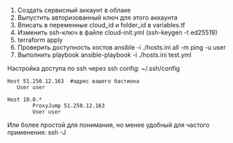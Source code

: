 1. Создать сервисный аккаунт в облаке
2. Выпустить авторизованный ключ для этого аккаунта
3. Вписать в переменные cloud_id и folder_id в variables.tf
4. Изменить ssh-ключ в файле cloud-init.yml (ssh-keygen -t ed25519)
5. terraform apply
6. Проверить доступность хостов ansible -i ./hosts.ini all  -m ping -u user
7. Выполнить playbook ansible-playbook -i ./hosts.ini test.yml


Настройка доступа по ssh через ssh config: 
~/.ssh/config
```
Host 51.250.12.163  #адрес вашего бастиона
   User user

Host 10.0.*
        ProxyJump 51.250.12.163
        User user
```

Или более простой для понимания, но менее удобный для частого применения: ssh -J <jump server> <remote server>
